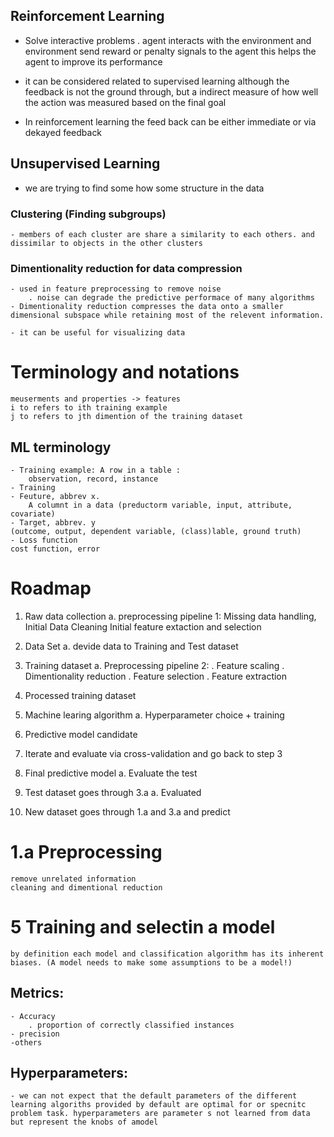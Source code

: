 ## Reinforcement Learning
- Solve interactive problems
    . agent interacts with the environment and environment send reward or penalty signals to the agent this helps the agent to improve its performance

- it can be considered related to supervised learning although the feedback is not the ground through, but a indirect measure of how well the action was measured based on the final goal
- In reinforcement learning the feed back can be either immediate or via dekayed feedback

## Unsupervised Learning
- we are trying to find some how some structure in the data
### Clustering (Finding subgroups) 
    - members of each cluster are share a similarity to each others. and dissimilar to objects in the other clusters

### Dimentionality reduction for data compression
    - used in feature preprocessing to remove noise
        . noise can degrade the predictive performace of many algorithms
    - Dimentionality reduction compresses the data onto a smaller dimensional subspace while retaining most of the relevent information.
    
    - it can be useful for visualizing data

# Terminology and notations
    meuserments and properties -> features
    i to refers to ith training example 
    j to refers to jth dimention of the training dataset 
## ML terminology
    - Training example: A row in a table :
        observation, record, instance
    - Training
    - Feuture, abbrev x.
        A columnt in a data (preductorm variable, input, attribute, covariate)
    - Target, abbrev. y 
    (outcome, output, dependent variable, (class)lable, ground truth)
    - Loss function 
    cost function, error

# Roadmap
1. Raw data collection
    a. preprocessing pipeline 1:
        Missing data handling, 
        Initial Data Cleaning
        Initial feature extaction and selection
2. Data Set 
    a. devide data to Training and Test dataset
3. Training dataset
    a. Preprocessing pipeline 2:
        . Feature scaling
        . Dimentionality reduction
            . Feature selection
            . Feature extraction
4. Processed training dataset
5. Machine learing algorithm
    a. Hyperparameter choice + training
6. Predictive model candidate
7. Iterate and evaluate via cross-validation and go back to step 3
8. Final predictive model 
    a. Evaluate the test 
9. Test dataset
    goes through 3.a
    a. Evaluated

10. New dataset
    goes through 1.a and 3.a
    and predict

# 1.a Preprocessing 
    remove unrelated information
    cleaning and dimentional reduction
# 5 Training and selectin a model
    by definition each model and classification algorithm has its inherent biases. (A model needs to make some assumptions to be a model!)
## Metrics:
    - Accuracy
        . proportion of correctly classified instances
    - precision
    -others
## Hyperparameters:
    - we can not expect that the default parameters of the different learning algoriths provided by default are optimal for or specnitc problem task. hyperparameters are parameter s not learned from data but represent the knobs of amodel
